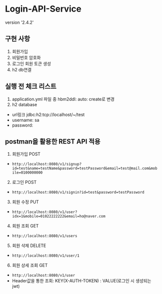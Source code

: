 # Login-API-Service

version '2.4.2'

## 구현 사항
1. 회원가입
2. 비밀번호 암호화 
3. 로그인 회원 토큰 생성
4. h2 db연결

##   실행 전 체크 리스트

1. application.yml 파일 중
hbm2ddl: auto: create로 변경
2. h2 database 
- url링크 jdbc:h2:tcp://localhost/~/test 
- username: sa
- password: 


## postman을 활용한 REST API 적용 

1. 회원가입 POST 
- `http://localhost:8080/v1/signup?id=test&name=testName&password=testPassword&email=test@mail.com&mobile=0100000000`

2. 로그인 POST 
- `http://localhost:8080/v1/signin?id=test&password=testPassword`

3. 회원 수정 PUT
- `http://localhost:8080/v1/user?idx=1&mobile=01022222222&email=ho@naver.com`

4. 회원 조회 GET 
- `http://localhost:8080/v1/users`

5. 회원 삭제 DELETE
- `http://localhost:8080/v1/user/1`

6. 회원 상세 조회 GET 
- `http://localhost:8080/v1/user` 
- Header값을 통한 조회: KEY(X-AUTH-TOKEN) : VALUE(로그인 시 생성되는 jwt)
